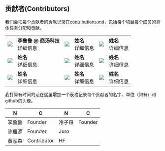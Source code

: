 ## 贡献者(Contributors)

我们会把每个贡献者的贡献记录在[contributions.md](https://github.com/LC1332/Luotuo-Chinese-LLM/blob/main/data/contributions.md)，包括每个项目每个成员的具体任务分配和贡献。




<table>
  <tr>
    <td align="center"><img src="https://avatars.githubusercontent.com/u/5266090?v=4"></td>
    <td><strong>李鲁鲁 @ 商汤科技</strong><br>详细信息</td>
    <td align="center"><img src="https://avatars.githubusercontent.com/u/用户ID"></td>
    <td><strong>姓名</strong><br>详细信息</td>
    <td align="center"><img src="https://avatars.githubusercontent.com/u/用户ID"></td>
    <td><strong>姓名</strong><br>详细信息</td>
  </tr>
  <tr>
    <td align="center"><img src="https://avatars.githubusercontent.com/u/用户ID"></td>
    <td><strong>姓名</strong><br>详细信息</td>
    <td align="center"><img src="https://avatars.githubusercontent.com/u/用户ID"></td>
    <td><strong>姓名</strong><br>详细信息</td>
    <td align="center"><img src="https://avatars.githubusercontent.com/u/用户ID"></td>
    <td><strong>姓名</strong><br>详细信息</td>
  </tr>
  <tr>
    <td align="center"><img src="https://avatars.githubusercontent.com/u/用户ID"></td>
    <td><strong>姓名</strong><br>详细信息</td>
    <td align="center"><img src="https://avatars.githubusercontent.com/u/用户ID"></td>
    <td><strong>姓名</strong><br>详细信息</td>
    <td align="center"><img src="https://avatars.githubusercontent.com/u/用户ID"></td>
    <td><strong>姓名</strong><br>详细信息</td>
  </tr>
</table>

我打算有时间的话在这里增加一个表格记录每个贡献者的名字、单位（如有）和github的头像。

| N     | C     | N | C |
| --- | --- | --- | --- |
| 李鲁鲁 | Founder | 冷子昂 | Founder |
| 陈启源 | Founder | Juro | |
| 黄泓森 | Contributor | HF | |



